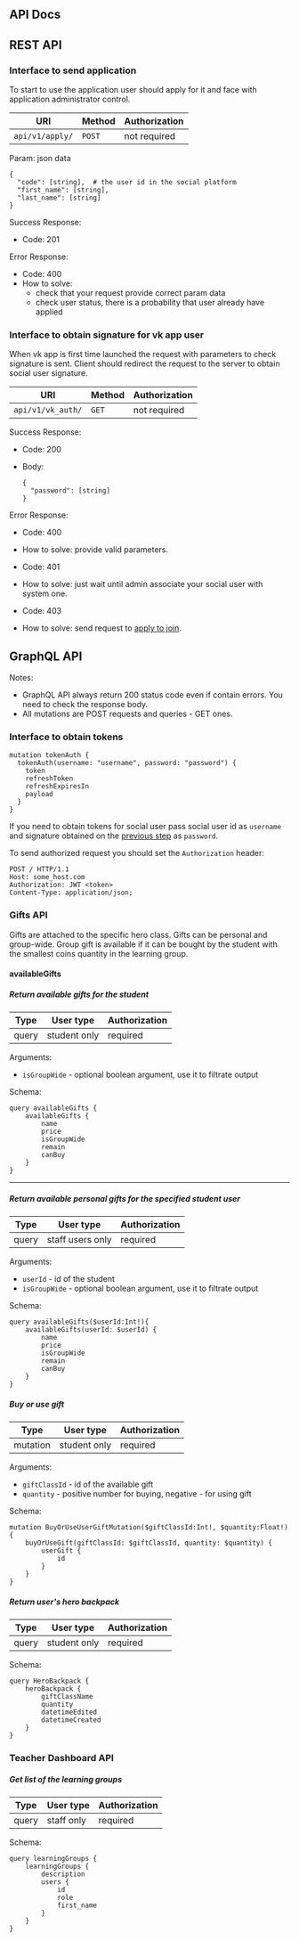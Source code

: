 ## API Docs

## REST API
### Interface to send application
To start to use the application user should apply for it and face with application administrator control.

| URI             | Method  | Authorization |
|-----------------|---------|---------------|
|`api/v1/apply/`  | `POST`  | not required  |

Param: json data
```
{
  "code": [string],  # the user id in the social platform
  "first_name": [string],
  "last_name": [string]
}
```

Success Response:
* Code: 201

Error Response:
* Code: 400
* How to solve:
    - check that your request provide correct param data
    - check user status, there is a probability that user already have applied
    
### Interface to obtain signature for vk app user
When vk app is first time launched the request with parameters to check signature is sent.
Client should redirect the request to the server to obtain social user signature.

| URI               | Method  | Authorization |
|-------------------|---------|---------------|
|`api/v1/vk_auth/`  | `GET`   | not required  |

Success Response:
* Code: 200
* Body:

    ```
    {
      "password": [string]
    }
    ```

Error Response:
* Code: 400
* How to solve: provide valid parameters.

* Code: 401
* How to solve: just wait until admin associate your social user with system one.

* Code: 403
* How to solve: send request to [apply to join](interface-to-send-application).


## GraphQL API
Notes: 
- GraphQL API always return 200 status code even if contain errors. You need to check the response body.
- All mutations are POST requests and queries - GET ones.

### Interface to obtain tokens

```
mutation tokenAuth {
  tokenAuth(username: "username", password: "password") {
    token
    refreshToken
    refreshExpiresIn
    payload
  }
}
```
If you need to obtain tokens for social user pass social user id as `username` and
signature obtained on the [previous step](interface-to-obtain-signature-for-vk-app-user) 
as `password`.

To send authorized request you should set the `Authorization` header:

```
POST / HTTP/1.1
Host: some_host.com
Authorization: JWT <token>
Content-Type: application/json;
```

### Gifts API
Gifts are attached to the specific hero class.
Gifts can be personal and group-wide. Group gift is available if it can be bought by 
the student with the smallest coins quantity in the learning group.

#### availableGifts

##### Return available gifts for the student

| Type    | User type     | Authorization |
|--------|---------------|---------------|
| query | student only  | required      |

Arguments:
* `isGroupWide` - optional boolean argument, use it to filtrate output

Schema:
```
query availableGifts {
    availableGifts {
        name
        price
        isGroupWide
        remain
        canBuy
    }
}
```
---
##### Return available personal gifts for the specified student user

| Type    | User type      | Authorization |
|--------|-----------------|---------------|
| query | staff users only | required      |

Arguments:
* `userId` - id of the student
* `isGroupWide` - optional boolean argument, use it to filtrate output

Schema:

```
query availableGifts($userId:Int!){
    availableGifts(userId: $userId) {
        name
        price
        isGroupWide
        remain
        canBuy
    }
}
```

##### Buy or use gift 

| Type       | User type      | Authorization |
|-----------|-----------------|---------------|
| mutation | student only     | required      |

Arguments:
* `giftClassId` - id of the available gift
* `quantity` - positive number for buying, negative - for using gift

Schema:

```
mutation BuyOrUseUserGiftMutation($giftClassId:Int!, $quantity:Float!) {
    buyOrUseGift(giftClassId: $giftClassId, quantity: $quantity) {
        userGift {
            id
        }
    }
}
```

##### Return user's hero backpack

| Type    | User type      | Authorization |
|--------|-----------------|---------------|
| query | student only     | required      |


Schema:

```
query HeroBackpack {
    heroBackpack {
        giftClassName
        quantity
        datetimeEdited
        datetimeCreated
    }
}
```

### Teacher Dashboard API

##### Get list of the learning groups

| Type    | User type      | Authorization |
|--------|-----------------|---------------|
| query | staff only      | required      |


Schema:

```
query learningGroups {
    learningGroups {
        description
        users {
            id
            role
            first_name
        }
    }
}
```
